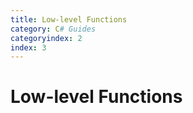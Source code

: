 ```yaml
---
title: Low-level Functions
category: C# Guides
categoryindex: 2
index: 3
---
```


Low-level Functions
===
